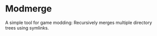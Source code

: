 # Modmerge
A simple tool for game modding: Recursively merges multiple directory trees using symlinks.
